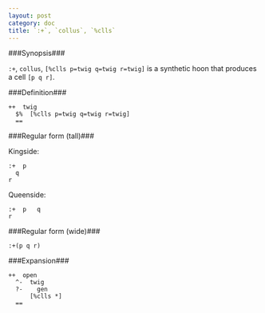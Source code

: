 ```yaml
---
layout: post
category: doc
title: `:+`, `collus`, `%clls`
---
```


###Synopsis###

`:+`, `collus`, `[%clls p=twig q=twig r=twig]` is a synthetic hoon that
produces a cell `[p q r]`.

###Definition###

    ++  twig  
      $%  [%clls p=twig q=twig r=twig]
      ==

###Regular form (tall)###

Kingside:

    :+  p
      q
    r

Queenside:

    :+  p   q
    r

###Regular form (wide)###

    :+(p q r)

###Expansion###
    
    ++  open
      ^-  twig
      ?-    gen
          [%clls *]
      ==
